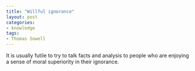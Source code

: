 ```yaml
---
title: "Willful ignorance"
layout: post
categories:
- knowledge
tags:
- Thomas Sowell
---
```


It is usually futile to try to talk facts and analysis to people who are enjoying a sense of moral superiority in their ignorance.
